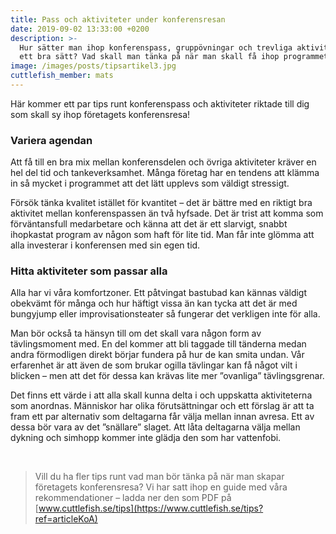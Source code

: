 ```yaml
---
title: Pass och aktiviteter under konferensresan
date: 2019-09-02 13:33:00 +0200
description: >-
  Hur sätter man ihop konferenspass, gruppövningar och trevliga aktiviteter på
  ett bra sätt? Vad skall man tänka på när man skall få ihop programmet?
image: /images/posts/tipsartikel3.jpg
cuttlefish_member: mats
---
```


H&auml;r kommer ett par tips runt konferenspass och aktiviteter riktade till dig som skall sy ihop företagets konferensresa\!

### Variera agendan

Att f&aring; till en bra mix mellan konferensdelen och övriga aktiviteter kr&auml;ver en hel del tid och tankeverksamhet. M&aring;nga företag har en tendens att kl&auml;mma in s&aring; mycket i programmet att det l&auml;tt upplevs som v&auml;ldigt stressigt.

Försök t&auml;nka kvalitet ist&auml;llet för kvantitet – det &auml;r b&auml;ttre med en riktigt bra aktivitet mellan konferenspassen &auml;n tv&aring; hyfsade. Det &auml;r trist att komma som förv&auml;ntansfull medarbetare och k&auml;nna att det &auml;r ett slarvigt, snabbt ihopkastat program av n&aring;gon som haft för lite tid. Man f&aring;r inte glömma att alla investerar i konferensen med sin egen tid.

### Hitta aktiviteter som passar alla

Alla har vi v&aring;ra komfortzoner. Ett p&aring;tvingat bastubad kan k&auml;nnas v&auml;ldigt obekv&auml;mt för m&aring;nga och hur h&auml;ftigt vissa &auml;n kan tycka att det &auml;r med bungyjump eller improvisationsteater s&aring; fungerar det verkligen inte för alla.

Man bör ocks&aring; ta h&auml;nsyn till om det skall vara n&aring;gon form av t&auml;vlingsmoment med. En del kommer att bli taggade till t&auml;nderna medan andra förmodligen direkt börjar fundera p&aring; hur de kan smita undan. V&aring;r erfarenhet &auml;r att &auml;ven de som brukar ogilla t&auml;vlingar kan f&aring; n&aring;got vilt i blicken – men att det för dessa kan kr&auml;vas lite mer ”ovanliga” t&auml;vlingsgrenar.

Det finns ett v&auml;rde i att alla skall kunna delta i och uppskatta aktiviteterna som anordnas. M&auml;nniskor har olika föruts&auml;ttningar och ett förslag &auml;r att ta fram ett par alternativ som deltagarna f&aring;r v&auml;lja mellan innan avresa. Ett av dessa bör vara av det ”sn&auml;llare” slaget. Att l&aring;ta deltagarna v&auml;lja mellan dykning och simhopp kommer inte gl&auml;dja den som har vattenfobi.

&nbsp;

> Vill du ha fler tips runt vad man bör t&auml;nka p&aring; n&auml;r man skapar företagets konferensresa? Vi har satt ihop en guide med v&aring;ra rekommendationer – ladda ner den som PDF p&aring; [www.cuttlefish.se/tips](https://www.cuttlefish.se/tips?ref=articleKoA)